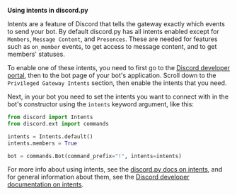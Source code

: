 **Using intents in discord.py**

Intents are a feature of Discord that tells the gateway exactly which events to send your bot. By default discord.py has all intents enabled except for `Members`, `Message Content`, and `Presences`. These are needed for features such as `on_member` events, to get access to message content, and to get members' statuses.

To enable one of these intents, you need to first go to the [Discord developer portal](https://discord.com/developers/applications), then to the bot page of your bot's application. Scroll down to the `Privileged Gateway Intents` section, then enable the intents that you need.

Next, in your bot you need to set the intents you want to connect with in the bot's constructor using the `intents` keyword argument, like this:

```py
from discord import Intents
from discord.ext import commands

intents = Intents.default()
intents.members = True

bot = commands.Bot(command_prefix="!", intents=intents)
```

For more info about using intents, see the [discord.py docs on intents](https://discordpy.readthedocs.io/en/latest/intents.html), and for general information about them, see the [Discord developer documentation on intents](https://discord.com/developers/docs/topics/gateway#gateway-intents).
